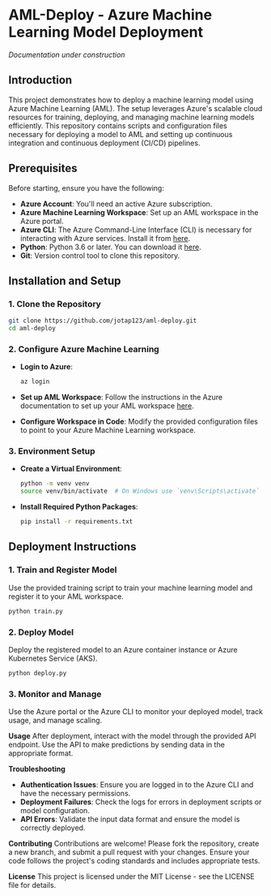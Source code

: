 # AML-Deploy - Azure Machine Learning Model Deployment
*Documentation under construction*

## Introduction

This project demonstrates how to deploy a machine learning model using Azure Machine Learning (AML). The setup leverages Azure's scalable cloud resources for training, deploying, and managing machine learning models efficiently. This repository contains scripts and configuration files necessary for deploying a model to AML and setting up continuous integration and continuous deployment (CI/CD) pipelines.

## Prerequisites

Before starting, ensure you have the following:

- **Azure Account**: You'll need an active Azure subscription.
- **Azure Machine Learning Workspace**: Set up an AML workspace in the Azure portal.
- **Azure CLI**: The Azure Command-Line Interface (CLI) is necessary for interacting with Azure services. Install it from [here](https://docs.microsoft.com/en-us/cli/azure/install-azure-cli).
- **Python**: Python 3.6 or later. You can download it [here](https://www.python.org/downloads/).
- **Git**: Version control tool to clone this repository.

## Installation and Setup

### 1. Clone the Repository

```bash
git clone https://github.com/jotap123/aml-deploy.git
cd aml-deploy
```

### 2. Configure Azure Machine Learning

- **Login to Azure**:

    ```bash
    az login
    ```

- **Set up AML Workspace**: Follow the instructions in the Azure documentation to set up your AML workspace [here](https://docs.microsoft.com/en-us/azure/machine-learning/how-to-manage-workspace).

- **Configure Workspace in Code**: Modify the provided configuration files to point to your Azure Machine Learning workspace.

### 3. Environment Setup

- **Create a Virtual Environment**:

    ```bash
    python -m venv venv
    source venv/bin/activate  # On Windows use `venv\Scripts\activate`
    ```

- **Install Required Python Packages**:

    ```bash
    pip install -r requirements.txt
    ```

## Deployment Instructions

### 1. Train and Register Model

Use the provided training script to train your machine learning model and register it to your AML workspace.

```bash
python train.py
```

### 2. Deploy Model

Deploy the registered model to an Azure container instance or Azure Kubernetes Service (AKS).

```bash
python deploy.py
```

### 3. Monitor and Manage

Use the Azure portal or the Azure CLI to monitor your deployed model, track usage, and manage scaling.

**Usage**
After deployment, interact with the model through the provided API endpoint. Use the API to make predictions by sending data in the appropriate format.

**Troubleshooting**
- **Authentication Issues**: Ensure you are logged in to the Azure CLI and have the necessary permissions.
- **Deployment Failures**: Check the logs for errors in deployment scripts or model configuration.
- **API Errors**: Validate the input data format and ensure the model is correctly deployed.

**Contributing**
Contributions are welcome! Please fork the repository, create a new branch, and submit a pull request with your changes. Ensure your code follows the project's coding standards and includes appropriate tests.

**License**
This project is licensed under the MIT License - see the LICENSE file for details.
